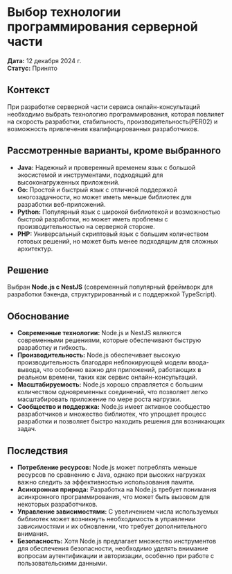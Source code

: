 # Выбор технологии программирования серверной части

**Дата:** 12 декабря 2024 г.  
**Статус:** Принято

## Контекст

При разработке серверной части сервиса онлайн-консультаций необходимо выбрать технологию программирования, которая повлияет на скорость разработки, стабильность, производительность(PER02) и возможность привлечения квалифицированных разработчиков.

## Рассмотренные варианты, кроме выбранного

- **Java:** Надежный и проверенный временем язык с большой экосистемой и инструментами, подходящий для высоконагруженных приложений.
- **Go:** Простой и быстрый язык с отличной поддержкой многозадачности, но может иметь меньше библиотек для разработки веб-приложений.
- **Python:** Популярный язык с широкой библиотекой и возможностью быстрой разработки, но может иметь проблемы с производительностью на серверной стороне.
- **PHP:** Универсальный скриптовый язык с большим количеством готовых решений, но может быть менее подходящим для сложных архитектур.

## Решение

Выбран **Node.js с NestJS** (современный популярный фреймворк для разработки бэкенда, структурированный и с поддержкой TypeScript).

## Обоснование

- **Современные технологии:** Node.js и NestJS являются современными решениями, которые обеспечивают быструю разработку и гибкость.
- **Производительность:** Node.js обеспечивает высокую производительность благодаря неблокирующей модели ввода-вывода, что особенно важно для приложений, работающих в реальном времени, таких как сервис онлайн-консультаций.
- **Масштабируемость:** Node.js хорошо справляется с большим количеством одновременных соединений, что позволяет легко масштабировать приложение по мере роста нагрузки.
- **Сообщество и поддержка:** Node.js имеет активное сообщество разработчиков и множество библиотек, что упрощает процесс разработки и позволяет быстро находить решения для возникающих задач.


## Последствия

- **Потребление ресурсов:** Node.js может потреблять меньше ресурсов по сравнению с Java, однако при высоких нагрузках важно следить за эффективностью использования памяти.
- **Асинхронная природа:** Разработка на Node.js требует понимания асинхронного программирования, что может быть вызовом для некоторых разработчиков.
- **Управление зависимостями:** С увеличением числа используемых библиотек может возникнуть необходимость в управлении зависимостями и их обновлении, что требует дополнительного внимания.
- **Безопасность:** Хотя Node.js предлагает множество инструментов для обеспечения безопасности, необходимо уделять внимание вопросам аутентификации и авторизации, особенно при работе с пользовательскими данными.
